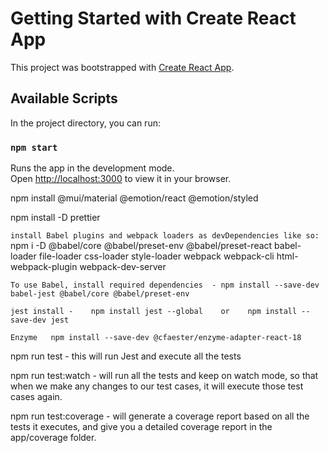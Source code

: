 # Getting Started with Create React App

This project was bootstrapped with [Create React App](https://github.com/facebook/create-react-app).

## Available Scripts

In the project directory, you can run:

### `npm start`

Runs the app in the development mode.\
Open [http://localhost:3000](http://localhost:3000) to view it in your browser.



npm install @mui/material @emotion/react @emotion/styled


npm install -D prettier

`install Babel plugins and webpack loaders as devDependencies like so:  `
npm i -D @babel/core @babel/preset-env @babel/preset-react babel-loader file-loader css-loader style-loader webpack webpack-cli html-webpack-plugin webpack-dev-server


`To use Babel, install required dependencies  - npm install --save-dev babel-jest @babel/core @babel/preset-env`


`jest install -    npm install jest --global    or    npm install --save-dev jest`


`Enzyme   npm install --save-dev @cfaester/enzyme-adapter-react-18`



npm run test -  this will run Jest and execute all the tests

npm run test:watch  - will run all the tests and keep on watch mode, so that when we make any changes to our test cases, it will execute those test cases again.

npm run test:coverage  - will generate a coverage report based on all the tests it executes, and give you a detailed coverage report in the app/coverage folder.
